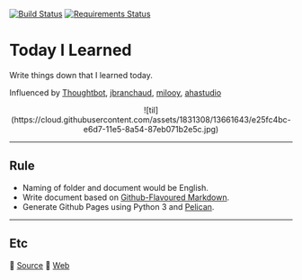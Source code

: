 [![Build Status](https://travis-ci.org/channprj/til.chann.kr-source.svg)](https://travis-ci.org/channprj/til.chann.kr-source)
[![Requirements Status](https://requires.io/github/channprj/til.chann.kr-source/requirements.svg?branch=master)](https://requires.io/github/channprj/til.chann.kr-source/requirements/?branch=master)
# Today I Learned
Write things down that I learned today.

Influenced by [Thoughtbot](https://github.com/thoughtbot/til), [jbranchaud](https://github.com/jbranchaud/til), [milooy](https://github.com/milooy/TIL), [ahastudio](https://github.com/ahastudio/til)

<center>![til](https://cloud.githubusercontent.com/assets/1831308/13661643/e25fc4bc-e6d7-11e5-8a54-87eb071b2e5c.jpg)</center>


------

## Rule
* Naming of folder and document would be English.
* Write document based on [Github-Flavoured Markdown](https://guides.github.com/features/mastering-markdown/).
* Generate Github Pages using Python 3 and [Pelican](https://github.com/getpelican/pelican).

------

## Etc
:electric_plug: [Source](https://github.com/channprj/til.chann.kr-source)
:memo: [Web](http://til.chann.kr)
